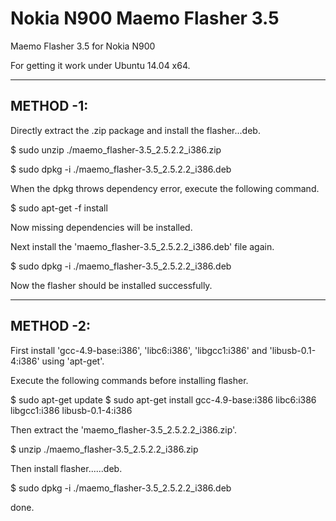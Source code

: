 # Nokia N900 Maemo Flasher 3.5

Maemo Flasher 3.5 for Nokia N900

For getting it work under Ubuntu 14.04 x64. 

----------------------------------------------------------------------------------
METHOD -1:
----------------------------------------------------------------------------------

Directly extract the .zip package and install the flasher...deb.

$ sudo unzip ./maemo_flasher-3.5_2.5.2.2_i386.zip

$ sudo dpkg -i ./maemo_flasher-3.5_2.5.2.2_i386.deb

When the dpkg throws dependency error, execute the following command.

$ sudo apt-get -f install

Now missing dependencies will be installed.

Next install the 'maemo_flasher-3.5_2.5.2.2_i386.deb' file again.

$ sudo dpkg -i ./maemo_flasher-3.5_2.5.2.2_i386.deb

Now the flasher should be installed successfully.

------------------------------------------------------------------------------------
METHOD -2:
-------------------------------------------------------------------------------------

First install 'gcc-4.9-base:i386', 'libc6:i386', 'libgcc1:i386' and 'libusb-0.1-4:i386' using 'apt-get'.

Execute the following commands before installing flasher.

$ sudo apt-get update
$ sudo apt-get install gcc-4.9-base:i386 libc6:i386 libgcc1:i386 libusb-0.1-4:i386

Then extract the 'maemo_flasher-3.5_2.5.2.2_i386.zip'.

$ unzip ./maemo_flasher-3.5_2.5.2.2_i386.zip

Then install flasher......deb.

$ sudo dpkg -i ./maemo_flasher-3.5_2.5.2.2_i386.deb

done.
